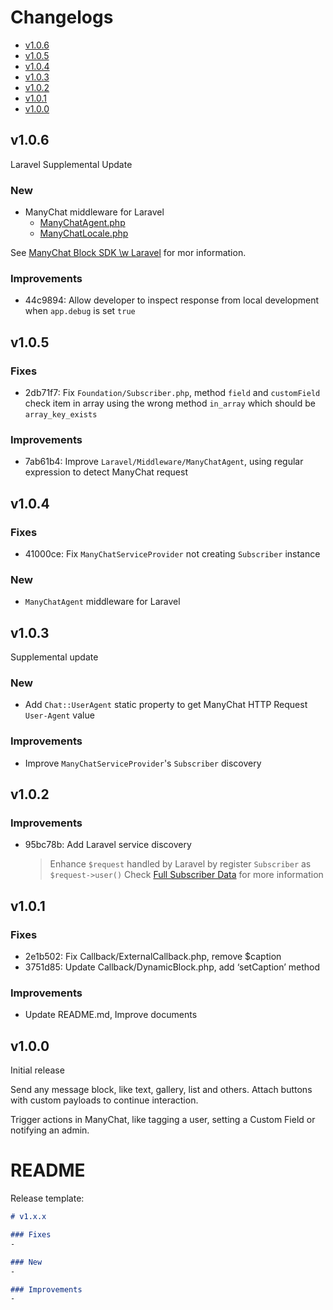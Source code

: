 # Changelogs
- [v1.0.6](#v106)
- [v1.0.5](#v105)
- [v1.0.4](#v104)
- [v1.0.3](#v103)
- [v1.0.2](#v102)
- [v1.0.1](#v101)
- [v1.0.0](#v100)

<!-- v1.0.6 -->
## v1.0.6
Laravel Supplemental Update

### New
- ManyChat middleware for Laravel
  - [ManyChatAgent.php](https://github.com/socheatsok78/manychat-block-sdk/blob/v1.0.6/laravel/Middleware/ManyChatAgent.php)
  - [ManyChatLocale.php](https://github.com/socheatsok78/manychat-block-sdk/blob/v1.0.6/laravel/Middleware/ManyChatLocale.php)

See [ManyChat Block SDK \w Laravel](docs/Laravel.md) for mor information.

### Improvements
- 44c9894: Allow developer to inspect response from local development when  `app.debug` is set `true`

<!-- v1.0.5 -->
## v1.0.5

### Fixes
- 2db71f7: Fix `Foundation/Subscriber.php`, method `field` and `customField` check item in array using the wrong method `in_array` which should be `array_key_exists`

### Improvements
- 7ab61b4: Improve `Laravel/Middleware/ManyChatAgent`, using regular expression to detect ManyChat request

<!-- v1.0.4 -->
## v1.0.4

### Fixes
- 41000ce: Fix `ManyChatServiceProvider` not creating `Subscriber` instance

### New
- `ManyChatAgent` middleware for Laravel

<!-- v1.0.3 -->
## v1.0.3
Supplemental update

### New
- Add `Chat::UserAgent` static property to get ManyChat HTTP Request `User-Agent` value

### Improvements
- Improve `ManyChatServiceProvider`'s `Subscriber` discovery

<!-- v1.0.2 -->
## v1.0.2

### Improvements
- 95bc78b: Add Laravel service discovery
  > Enhance `$request` handled by Laravel by register `Subscriber` as `$request->user()`
  > Check [Full Subscriber Data](docs/FullSubscriberData.md) for more information

<!-- v1.0.1 -->
## v1.0.1

### Fixes
- 2e1b502: Fix Callback/ExternalCallback.php, remove $caption
- 3751d85: Update Callback/DynamicBlock.php, add ‘setCaption’ method

### Improvements
- Update README.md, Improve documents

<!-- v1.0.0 -->
## v1.0.0
Initial release

Send any message block, like text, gallery, list and others. Attach buttons with custom payloads to continue interaction.

Trigger actions in ManyChat, like tagging a user, setting a Custom Field or notifying an admin.

<!-- README -->
# README
Release template:

```md
# v1.x.x

### Fixes
-

### New
-

### Improvements
-
```
